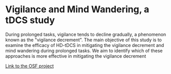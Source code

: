 # Vigilance and Mind Wandering, a tDCS study

During prolonged tasks, vigilance tends to decline gradually, a phenomenon known as the "vigilance decrement".
The main objective of this study is to examine the efficacy of HD-tDCS in mitigating the vigilance decrement and mind wandering during prolonged tasks. We aim to identify which of these approaches is more effective in mitigating the vigilance decrement

[Link to the OSF project](https://osf.io/hn9ub/)
